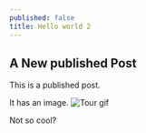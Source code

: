 ```yaml
---
published: false
title: Hello world 2
---
```

## A New published Post

This is a published post.

It has an image.
![Tour gif](/images/comp1.gif)

Not so cool?

